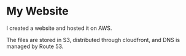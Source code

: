 # My Website

I created a website and hosted it on AWS. 

The files are stored in S3, distributed through cloudfront, and DNS is managed by Route 53.

